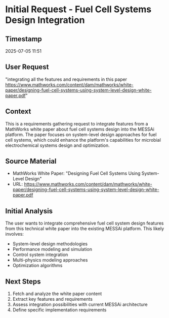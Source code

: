 # Initial Request - Fuel Cell Systems Design Integration

## Timestamp
2025-07-05 11:51

## User Request
"integrating all the features and requirements in this paper https://www.mathworks.com/content/dam/mathworks/white-paper/designing-fuel-cell-systems-using-system-level-design-white-paper.pdf"

## Context
This is a requirements gathering request to integrate features from a MathWorks white paper about fuel cell systems design into the MESSAi platform. The paper focuses on system-level design approaches for fuel cell systems, which could enhance the platform's capabilities for microbial electrochemical systems design and optimization.

## Source Material
- MathWorks White Paper: "Designing Fuel Cell Systems Using System-Level Design"
- URL: https://www.mathworks.com/content/dam/mathworks/white-paper/designing-fuel-cell-systems-using-system-level-design-white-paper.pdf

## Initial Analysis
The user wants to integrate comprehensive fuel cell system design features from this technical white paper into the existing MESSAi platform. This likely involves:
- System-level design methodologies
- Performance modeling and simulation
- Control system integration
- Multi-physics modeling approaches
- Optimization algorithms

## Next Steps
1. Fetch and analyze the white paper content
2. Extract key features and requirements
3. Assess integration possibilities with current MESSAi architecture
4. Define specific implementation requirements